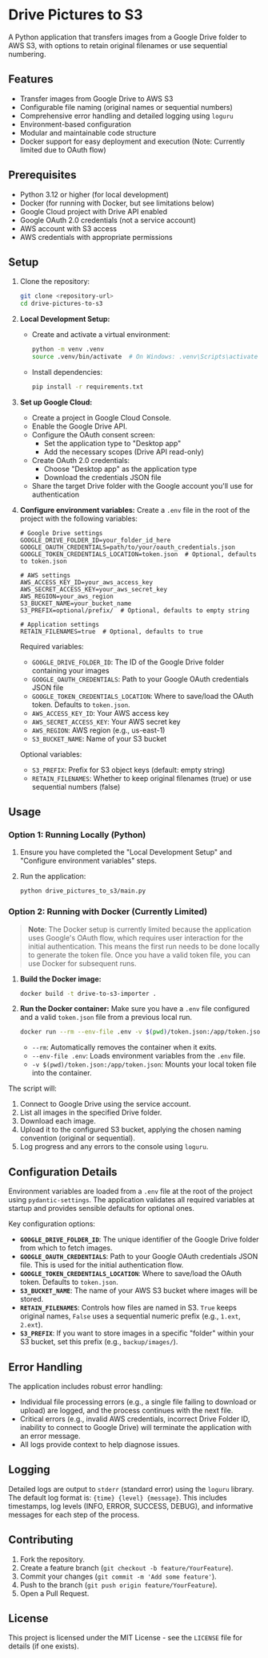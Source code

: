 # Drive Pictures to S3

A Python application that transfers images from a Google Drive folder to AWS S3, with options to retain original filenames or use sequential numbering.

## Features

- Transfer images from Google Drive to AWS S3
- Configurable file naming (original names or sequential numbers)
- Comprehensive error handling and detailed logging using `loguru`
- Environment-based configuration
- Modular and maintainable code structure
- Docker support for easy deployment and execution (Note: Currently limited due to OAuth flow)

## Prerequisites

- Python 3.12 or higher (for local development)
- Docker (for running with Docker, but see limitations below)
- Google Cloud project with Drive API enabled
- Google OAuth 2.0 credentials (not a service account)
- AWS account with S3 access
- AWS credentials with appropriate permissions

## Setup

1.  Clone the repository:
    ```bash
    git clone <repository-url>
    cd drive-pictures-to-s3
    ```

2.  **Local Development Setup:**
    *   Create and activate a virtual environment:
        ```bash
        python -m venv .venv
        source .venv/bin/activate  # On Windows: .venv\Scripts\activate
        ```
    *   Install dependencies:
        ```bash
        pip install -r requirements.txt
        ```

3.  **Set up Google Cloud:**
    *   Create a project in Google Cloud Console.
    *   Enable the Google Drive API.
    *   Configure the OAuth consent screen:
        *   Set the application type to "Desktop app"
        *   Add the necessary scopes (Drive API read-only)
    *   Create OAuth 2.0 credentials:
        *   Choose "Desktop app" as the application type
        *   Download the credentials JSON file
    *   Share the target Drive folder with the Google account you'll use for authentication

4.  **Configure environment variables:**
    Create a `.env` file in the root of the project with the following variables:

    ```env
    # Google Drive settings
    GOOGLE_DRIVE_FOLDER_ID=your_folder_id_here
    GOOGLE_OAUTH_CREDENTIALS=path/to/your/oauth_credentials.json
    GOOGLE_TOKEN_CREDENTIALS_LOCATION=token.json  # Optional, defaults to token.json

    # AWS settings
    AWS_ACCESS_KEY_ID=your_aws_access_key
    AWS_SECRET_ACCESS_KEY=your_aws_secret_key
    AWS_REGION=your_aws_region
    S3_BUCKET_NAME=your_bucket_name
    S3_PREFIX=optional/prefix/  # Optional, defaults to empty string

    # Application settings
    RETAIN_FILENAMES=true  # Optional, defaults to true
    ```

    Required variables:
    - `GOOGLE_DRIVE_FOLDER_ID`: The ID of the Google Drive folder containing your images
    - `GOOGLE_OAUTH_CREDENTIALS`: Path to your Google OAuth credentials JSON file
    - `GOOGLE_TOKEN_CREDENTIALS_LOCATION`: Where to save/load the OAuth token. Defaults to `token.json`.
    - `AWS_ACCESS_KEY_ID`: Your AWS access key
    - `AWS_SECRET_ACCESS_KEY`: Your AWS secret key
    - `AWS_REGION`: AWS region (e.g., us-east-1)
    - `S3_BUCKET_NAME`: Name of your S3 bucket

    Optional variables:
    - `S3_PREFIX`: Prefix for S3 object keys (default: empty string)
    - `RETAIN_FILENAMES`: Whether to keep original filenames (true) or use sequential numbers (false)

## Usage

### Option 1: Running Locally (Python)

1.  Ensure you have completed the "Local Development Setup" and "Configure environment variables" steps.

2.  Run the application:
    ```bash
    python drive_pictures_to_s3/main.py
    ```

### Option 2: Running with Docker (Currently Limited)

> **Note**: The Docker setup is currently limited because the application uses Google's OAuth flow, which requires user interaction for the initial authentication. This means the first run needs to be done locally to generate the token file. Once you have a valid token file, you can use Docker for subsequent runs.

1.  **Build the Docker image:**
    ```bash
    docker build -t drive-to-s3-importer .
    ```

2.  **Run the Docker container:**
    Make sure you have a `.env` file configured and a valid `token.json` file from a previous local run.
    ```bash
    docker run --rm --env-file .env -v $(pwd)/token.json:/app/token.json drive-to-s3-importer
    ```
    *   `--rm`: Automatically removes the container when it exits.
    *   `--env-file .env`: Loads environment variables from the `.env` file.
    *   `-v $(pwd)/token.json:/app/token.json`: Mounts your local token file into the container.

The script will:
1.  Connect to Google Drive using the service account.
2.  List all images in the specified Drive folder.
3.  Download each image.
4.  Upload it to the configured S3 bucket, applying the chosen naming convention (original or sequential).
5.  Log progress and any errors to the console using `loguru`.

## Configuration Details

Environment variables are loaded from a `.env` file at the root of the project using `pydantic-settings`. The application validates all required variables at startup and provides sensible defaults for optional ones.

Key configuration options:

*   **`GOOGLE_DRIVE_FOLDER_ID`**: The unique identifier of the Google Drive folder from which to fetch images.
*   **`GOOGLE_OAUTH_CREDENTIALS`**: Path to your Google OAuth credentials JSON file. This is used for the initial authentication flow.
*   **`GOOGLE_TOKEN_CREDENTIALS_LOCATION`**: Where to save/load the OAuth token. Defaults to `token.json`.
*   **`S3_BUCKET_NAME`**: The name of your AWS S3 bucket where images will be stored.
*   **`RETAIN_FILENAMES`**: Controls how files are named in S3. `True` keeps original names, `False` uses a sequential numeric prefix (e.g., `1.ext`, `2.ext`).
*   **`S3_PREFIX`**: If you want to store images in a specific "folder" within your S3 bucket, set this prefix (e.g., `backup/images/`).

## Error Handling

The application includes robust error handling:
- Individual file processing errors (e.g., a single file failing to download or upload) are logged, and the process continues with the next file.
- Critical errors (e.g., invalid AWS credentials, incorrect Drive Folder ID, inability to connect to Google Drive) will terminate the application with an error message.
- All logs provide context to help diagnose issues.

## Logging

Detailed logs are output to `stderr` (standard error) using the `loguru` library.
The default log format is: `{time} {level} {message}`.
This includes timestamps, log levels (INFO, ERROR, SUCCESS, DEBUG), and informative messages for each step of the process.

## Contributing

1.  Fork the repository.
2.  Create a feature branch (`git checkout -b feature/YourFeature`).
3.  Commit your changes (`git commit -m 'Add some feature'`).
4.  Push to the branch (`git push origin feature/YourFeature`).
5.  Open a Pull Request.

## License

This project is licensed under the MIT License - see the `LICENSE` file for details (if one exists). 